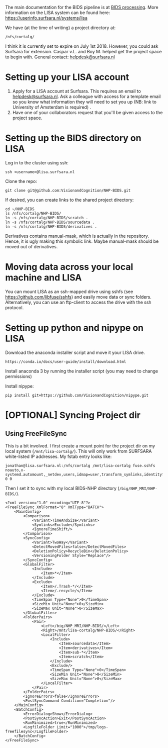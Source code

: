The main documentation for the BIDS pipeline is at [BIDS processing](BIDS_processing.md).
More information on the LISA system can be found here: https://userinfo.surfsara.nl/systems/lisa

We have (at the time of writing) a project directory at:

    /nfs/cortalg/
    
I think it is currently set to expire on July 1st 2018. However, you could ask Surfsara for extension. 
Caspar v.L. and Boy M. helped get the project space to begin with. General contact: helpdesk@surfsara.nl


Setting up your LISA account
============================
1. Apply for a LISA account at Surfsara. This requires an email to helpdesk@surfsara.nl. Ask a colleague with access for a template email so you know what information they will need to set you up (NB: link to University of Amsterdam is required) .
2. Have one of your collaborators request that you'll be given access to the project space.


Setting up the BIDS directory on LISA
=====================================

Log in to the cluster using ssh:

    ssh <username>@lisa.surfsara.nl

Clone the repo:

    git clone git@github.com:VisionandCognition/NHP-BIDS.git
    
If desired, you can create links to the shared project directory:

    cd ~/NHP-BIDS
    ls /nfs/cortalg/NHP-BIDS/
    ln -s /nfs/cortalg/NHP-BIDS/scratch .
    ln -s /nfs/cortalg/NHP-BIDS/sourcedata .
    ln -s /nfs/cortalg/NHP-BIDS/derivatives .
    
Derivatives contains manual-mask, which is actually in the repository.
Hence, it is ugly making this symbolic link. Maybe manual-mask should be moved out of derivatives.


Moving data across your local machine and LISA
==============================================

You can mount LISA as an ssh-mapped drive using sshfs (see https://github.com/libfuse/sshfs) and easily move data or sync folders. Alternatively, you can use an ftp-client to access the drive with the ssh protocol.


Setting up python and nipype on LISA
==============================================

Download the anaconda installer script and move it your LISA drive.
    
    https://conda.io/docs/user-guide/install/download.html

Install anaconda 3 by running the installer script (you may need to change permissions)

Install nipype:

    pip install git+https://github.com/VisionandCognition/nipype.git


[OPTIONAL] Syncing Project dir
==============================

Using FreeFileSync
------------------

This is a bit involved. I first create a mount point for the project dir on my local system (`/mnt/lisa-cortalg/`).
This will only work from SURFSARA white-listed IP addresses.
My fstab entry looks like:

    jonathan@lisa.surfsara.nl:/nfs/cortalg /mnt/lisa-cortalg fuse.sshfs noauto,x-systemd.automount,_netdev,users,idmap=user,transform_symlinks,identityfile=/home/jonathan/.ssh/id_rsa,allow_other,uid=1000,gid=1000,allow_other,reconnect 0 0

Then I set it to sync with my local BIDS-NHP directory (`/big/NHP_MRI/NHP-BIDS/`).

    <?xml version="1.0" encoding="UTF-8"?>
    <FreeFileSync XmlFormat="8" XmlType="BATCH">
        <MainConfig>
            <Comparison>
                <Variant>TimeAndSize</Variant>
                <Symlinks>Exclude</Symlinks>
                <IgnoreTimeShift/>
            </Comparison>
            <SyncConfig>
                <Variant>TwoWay</Variant>
                <DetectMovedFiles>false</DetectMovedFiles>
                <DeletionPolicy>RecycleBin</DeletionPolicy>
                <VersioningFolder Style="Replace"/>
            </SyncConfig>
            <GlobalFilter>
                <Include>
                    <Item>*</Item>
                </Include>
                <Exclude>
                    <Item>/.Trash-*/</Item>
                    <Item>/.recycle/</Item>
                </Exclude>
                <TimeSpan Type="None">0</TimeSpan>
                <SizeMin Unit="None">0</SizeMin>
                <SizeMax Unit="None">0</SizeMax>
            </GlobalFilter>
            <FolderPairs>
                <Pair>
                    <Left>/big/NHP_MRI/NHP-BIDS/</Left>
                    <Right>/mnt/lisa-cortalg/NHP-BIDS/</Right>
                    <LocalFilter>
                        <Include>
                            <Item>sourcedata</Item>
                            <Item>derivatives</Item>
                            <Item>sub-*</Item>
                            <Item>scratch</Item>
                        </Include>
                        <Exclude/>
                        <TimeSpan Type="None">0</TimeSpan>
                        <SizeMin Unit="None">0</SizeMin>
                        <SizeMax Unit="None">0</SizeMax>
                    </LocalFilter>
                </Pair>
            </FolderPairs>
            <IgnoreErrors>false</IgnoreErrors>
            <PostSyncCommand Condition="Completion"/>
        </MainConfig>
        <BatchConfig>
            <ErrorDialog>Show</ErrorDialog>
            <PostSyncAction>Exit</PostSyncAction>
            <RunMinimized>true</RunMinimized>
            <LogfileFolder Limit="1000">/tmp/logs-freefilesync</LogfileFolder>
        </BatchConfig>
    </FreeFileSync>
